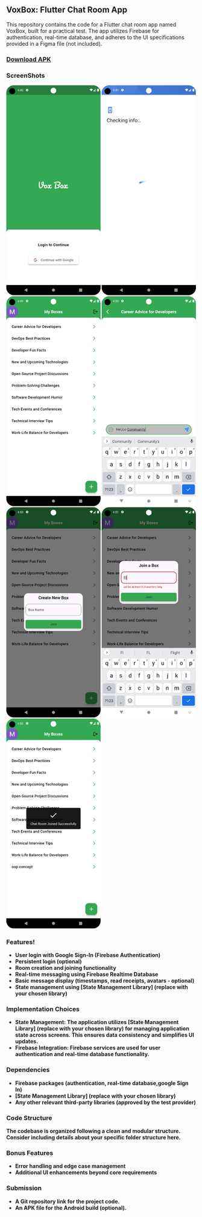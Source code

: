 ## VoxBox: Flutter Chat Room App

This repository contains the code for a Flutter chat room app named VoxBox, built for a practical
test. The app utilizes Firebase for authentication, real-time database, and adheres to the UI
specifications provided in a Figma file (not included).

<h3><b><a href="https://github.com/Mhmd-SHA/vox_box/releases/download/v1.0.0/app-release.apk">
Download APK</a><b></h3>

### ScreenShots

<p float="left">
  <img src="/img.png" width="250"  alt=""/>
  <img src="/img_1.png" width="250"  alt=""/> 
  <img src="/img_2.png" width="250"  alt=""/>
  <img src="/img_3.png" width="250"  alt=""/>
  <img src="/img_4.png" width="250"  alt=""/>
  <img src="/img_5.png" width="250"  alt=""/>
  <img src="/img_6.png" width="250"  alt=""/>
</p>

### Features!

* User login with Google Sign-In (Firebase Authentication)
* Persistent login (optional)
* Room creation and joining functionality
* Real-time messaging using Firebase Realtime Database
* Basic message display (timestamps, read receipts, avatars - optional)
* State management using [State Management Library] (replace with your chosen library)

### Implementation Choices

* **State Management:** The application utilizes [State Management Library] (replace with your
  chosen library) for managing application state across screens. This ensures data consistency and
  simplifies UI updates.
* **Firebase Integration:** Firebase services are used for user authentication and real-time
  database functionality.

### Dependencies

* Firebase packages (authentication, real-time database,google Sign In)
* [State Management Library] (replace with your chosen library)
* Any other relevant third-party libraries (approved by the test provider)

### Code Structure

The codebase is organized following a clean and modular structure. Consider including details about
your specific folder structure here.

### Bonus Features

* Error handling and edge case management
* Additional UI enhancements beyond core requirements

### Submission

* A Git repository link for the project code.
* An APK file for the Android build (optional).





